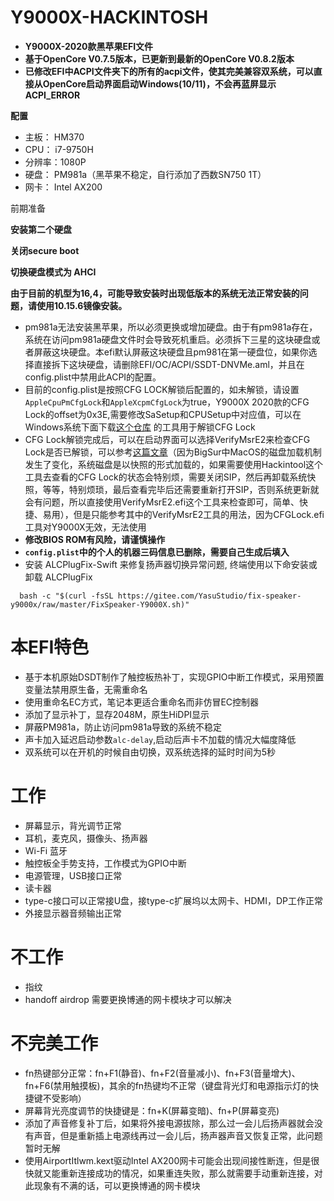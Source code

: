 # Y9000X-HACKINTOSH
* **Y9000X-2020款黑苹果EFI文件**
* **基于OpenCore V0.7.5版本，已更新到最新的OpenCore V0.8.2版本**
* **已修改EFI中ACPI文件夹下的所有的acpi文件，使其完美兼容双系统，可以直接从OpenCore启动界面启动Windows(10/11)，不会再蓝屏显示ACPI_ERROR**

**配置** 
* 主板：  HM370
* CPU：  i7-9750H
* 分辨率：1080P
* 硬盘：  PM981a（黑苹果不稳定，自行添加了西数SN750 1T）
* 网卡：  Intel AX200

前期准备

**安装第二个硬盘**

**关闭secure boot**

**切换硬盘模式为 AHCI**

**由于目前的机型为16,4，可能导致安装时出现低版本的系统无法正常安装的问题，请使用10.15.6镜像安装。**

* pm981a无法安装黑苹果，所以必须更换或增加硬盘。由于有pm981a存在，系统在访问pm981a硬盘文件时会导致死机重启。必须拆下三星的这块硬盘或者屏蔽这块硬盘。本efi默认屏蔽这块硬盘且pm981在第一硬盘位，如果你选择直接拆下这块硬盘，请删除EFI/OC/ACPI/SSDT-DNVMe.aml，并且在config.plist中禁用此ACPI的配置。
* 目前的config.plist是按照CFG LOCK解锁后配置的，如未解锁，请设置`AppleCpuPmCfgLock`和`AppleXcpmCfgLock`为true，Y9000X 2020款的CFG Lock的offset为0x3E,需要修改SaSetup和CPUSetup中对应值，可以在Windows系统下面下载[这个仓库](https://github.com/xiaoMGitHub/LEGION_Y7000Series_Insyde_Advanced_Settings_Tools) 的工具用于解锁CFG Lock 
* CFG Lock解锁完成后，可以在启动界面可以选择VerifyMsrE2来检查CFG Lock是否已解锁，可以参考[这篇文章](https://blog.daliansky.net/undefined.html)（因为BigSur中MacOS的磁盘加载机制发生了变化，系统磁盘是以快照的形式加载的，如果需要使用Hackintool这个工具去查看的CFG Lock的状态会特别烦，需要关闭SIP，然后再卸载系统快照，等等，特别烦琐，最后查看完毕后还需要重新打开SIP，否则系统更新就会有问题，所以直接使用VerifyMsrE2.efi这个工具来检查即可，简单、快捷、易用），但是只能参考其中的VerifyMsrE2工具的用法，因为CFGLock.efi工具对Y9000X无效，无法使用
* **修改BIOS ROM有风险，请谨慎操作**
* **`config.plist`中的个人的机器三码信息已删除，需要自己生成后填入**
* 安装 ALCPlugFix-Swift 来修复扬声器切换异常问题, 终端使用以下命安装或卸载 ALCPlugFix
```
  bash -c "$(curl -fsSL https://gitee.com/YasuStudio/fix-speaker-y9000x/raw/master/FixSpeaker-Y9000X.sh)"
```

# 本EFI特色
* 基于本机原始DSDT制作了触控板热补丁，实现GPIO中断工作模式，采用预置变量法禁用原生备，无需重命名
* 使用重命名EC方式，笔记本更适合重命名而非仿冒EC控制器
* 添加了显示补丁，显存2048M，原生HiDPI显示
* 屏蔽PM981a，防止访问pm981a导致的系统不稳定
* 声卡加入延迟启动参数`alc-delay`,启动后声卡不加载的情况大幅度降低
* 双系统可以在开机的时候自由切换，双系统选择的延时时间为5秒

# 工作
* 屏幕显示，背光调节正常
* 耳机，麦克风，摄像头、扬声器
* Wi-Fi 蓝牙
* 触控板全手势支持，工作模式为GPIO中断
* 电源管理，USB接口正常
* 读卡器
* type-c接口可以正常接U盘，接type-c扩展坞以太网卡、HDMI，DP工作正常
* 外接显示器音频输出正常

# 不工作
* 指纹
* handoff airdrop 需要更换博通的网卡模块才可以解决

# 不完美工作
* fn热键部分正常：fn+F1(静音)、fn+F2(音量减小)、fn+F3(音量增大)、fn+F6(禁用触摸板)，其余的fn热键均不正常（键盘背光灯和电源指示灯的快捷键不受影响）
* 屏幕背光亮度调节的快捷键是：fn+K(屏幕变暗)、fn+P(屏幕变亮)
* 添加了声音修复补丁后，如果将外接电源拔除，那么过一会儿后扬声器就会没有声音，但是重新插上电源线再过一会儿后，扬声器声音又恢复正常，此问题暂时无解
* 使用AirportItlwm.kext驱动Intel AX200网卡可能会出现间接性断连，但是很快就又能重新连接成功的情况，如果重连失败，那么就需要手动重新连接，对此现象有不满的话，可以更换博通的网卡模块
